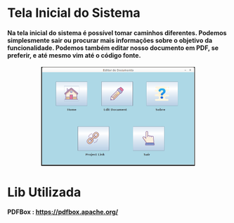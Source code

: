 
# Tela Inicial do Sistema

#### Na tela inicial do sistema é possível tomar caminhos diferentes. Podemos simplesmente sair ou procurar mais informações sobre o objetivo da funcionalidade. Podemos também editar nosso documento em PDF, se preferir, e até mesmo vim até o código fonte. 

<p align="center">
  <img src="https://github.com/elayneargollo/document/blob/main/src/main/java/images/telaInicial.png" width="350" title="tela inicial">
</p>

# Lib Utilizada

#### PDFBox : https://pdfbox.apache.org/
